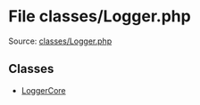 File classes/Logger.php
=========

Source: [classes/Logger.php](https://github.com/PrestaShop/PrestaShop/blob/1.5.0.17/classes/Logger.php)


Classes
-------

* [LoggerCore](class.LoggerCore.md)


